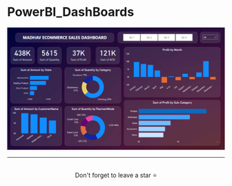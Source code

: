 # PowerBI_DashBoards

![previwed image](https://raw.githubusercontent.com/Aterolite24/PowerBI_DashBoards/main/assets/Screenshot%202024-06-26%20193341.png)

<hr />
<br />
<div align="center">Don't forget to leave a star ⭐️</div>

